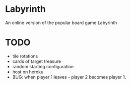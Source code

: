 # Labyrinth
An online version of the popular board game Labyrinth

# TODO
- tile rotations
- cards of target treasure
- random starting configuration
- host on heroku
- BUG: when player 1 leaves - player 2 becomes player 1.
